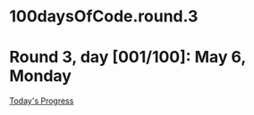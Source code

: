 # 100daysOfCode.round.3

# Round 3, day [001/100]: May 6, Monday
[Today's Progress](https://frontendpadawan.wordpress.com/2019/05/06/r3d001-100daysofcode/)